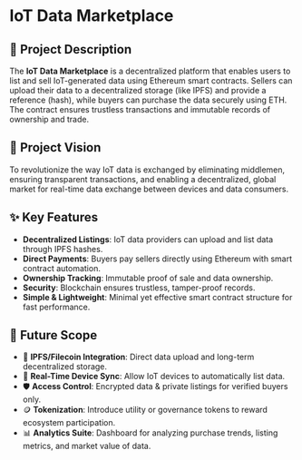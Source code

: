 
# IoT Data Marketplace

## 📌 Project Description
The **IoT Data Marketplace** is a decentralized platform that enables users to list and sell IoT-generated data using Ethereum smart contracts. Sellers can upload their data to a decentralized storage (like IPFS) and provide a reference (hash), while buyers can purchase the data securely using ETH. The contract ensures trustless transactions and immutable records of ownership and trade.

## 🎯 Project Vision
To revolutionize the way IoT data is exchanged by eliminating middlemen, ensuring transparent transactions, and enabling a decentralized, global market for real-time data exchange between devices and data consumers.

## ✨ Key Features
- **Decentralized Listings**: IoT data providers can upload and list data through IPFS hashes.
- **Direct Payments**: Buyers pay sellers directly using Ethereum with smart contract automation.
- **Ownership Tracking**: Immutable proof of sale and data ownership.
- **Security**: Blockchain ensures trustless, tamper-proof records.
- **Simple & Lightweight**: Minimal yet effective smart contract structure for fast performance.

## 🚀 Future Scope
- 🔗 **IPFS/Filecoin Integration**: Direct data upload and long-term decentralized storage.
- 📡 **Real-Time Device Sync**: Allow IoT devices to automatically list data.
- 🛡️ **Access Control**: Encrypted data & private listings for verified buyers only.
- 🪙 **Tokenization**: Introduce utility or governance tokens to reward ecosystem participation.
- 📊 **Analytics Suite**: Dashboard for analyzing purchase trends, listing metrics, and market value of data.
